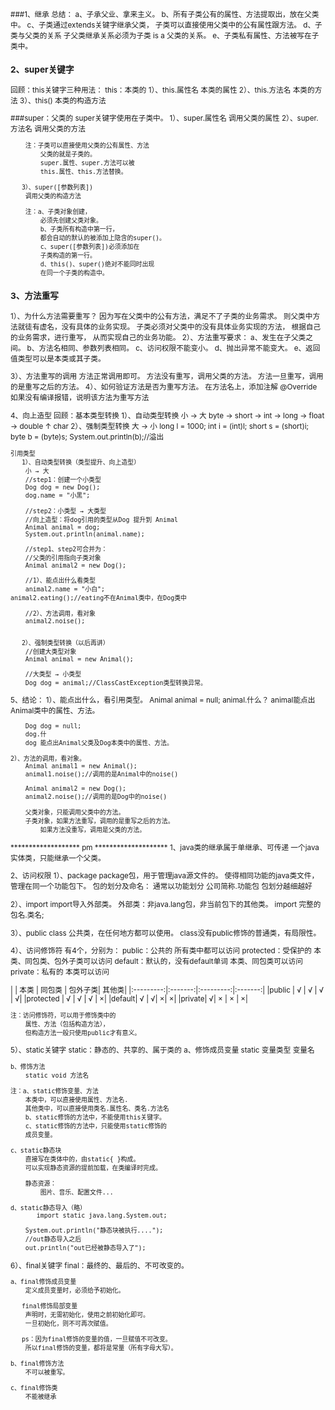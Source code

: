 <small>
###1、继承
	总结：
	a、子承父业、拿来主义。
	b、所有子类公有的属性、方法提取出，放在父类中。
	c、子类通过extends关键字继承父类，
		子类可以直接使用父类中的公有属性跟方法。
	d、子类与父类的关系
		子父类继承关系必须为子类 is a 父类的关系。
	e、子类私有属性、方法被写在子类中。

  ### 2、super关键字
回顾：this关键字三种用法：
	    this：本类的
	    1）、this.属性名
		本类的属性
	    2）、this.方法名
		本类的方法
	    3）、this() 
		本类的构造方法

###super：父类的
	    super关键字使用在子类中。
	    1）、super.属性名
		调用父类的属性
	    2）、super.方法名
		调用父类的方法
	    
	 	注：子类可以直接使用父类的公有属性、方法
		    父类的就是子类的。
		    super.属性、super.方法可以被
		    this.属性、this.方法替换。

	   3）、super([参数列表])
		调用父类的构造方法
		
		注：a、子类对象创建，
			必须先创建父类对象。
		    b、子类所有构造中第一行，
			都会自动的默认的被添加上隐含的super()。
		    c、super([参数列表])必须添加在
			子类构造的第一行。
		    d、this()、super()绝对不能同时出现
			在同一个子类的构造中。

  ### 3、方法重写
1）、为什么方法需要重写？
	     因为写在父类中的公有方法，满足不了子类的业务需求。
	     则父类中方法就徒有虚名，没有具体的业务实现。
子类必须对父类中的没有具体业务实现的方法，
		根据自己的业务需求，进行重写，
		从而实现自己的业务功能。
2）、方法重写要求：
	     a、发生在子父类之间。
	     b、方法名相同、参数列表相同。
	     c、访问权限不能变小。
	     d、抛出异常不能变大。
	     e、返回值类型可以是本类或其子类。

3）、方法重写的调用
	     方法正常调用即可。
		方法没有重写，调用父类的方法。
		方法一旦重写，调用的是重写之后的方法。
4）、如何验证方法是否为重写方法。
	     在方法名上，添加注解  @Override
		如果没有编译报错，说明该方法为重写方法

   4、向上造型
	回顾：基本类型转换
	   1）、自动类型转换
		小 → 大
		byte → short → int → long → float → double
				  ↑
				 char
 2）、强制类型转换
		大 → 小
		long l = 1000;
		int i = (int)l;
		short s = (short)i;
		byte b = (byte)s;
		System.out.println(b);//溢出

	引用类型
	   1）、自动类型转换（类型提升、向上造型）
		小 → 大
		//step1：创建一个小类型
		Dog dog = new Dog();
		dog.name = "小黑";

		//step2：小类型 → 大类型
		//向上造型：将dog引用的类型从Dog 提升到 Animal
		Animal animal = dog;
		System.out.println(animal.name);
		
		//step1、step2可合并为：
		//父类的引用指向子类对象
		Animal animal2 = new Dog();
		
		//1）、能点出什么看类型
		animal2.name = "小白";
	animal2.eating();//eating不在Animal类中，在Dog类中
		
		//2）、方法调用，看对象
		animal2.noise();
	

	   2）、强制类型转换（以后再讲）
		//创建大类型对象
		Animal animal = new Animal();
		
		//大类型 → 小类型
		Dog dog = animal;//ClassCastException类型转换异常。


   5、结论：
	1）、能点出什么，看引用类型。
		Animal animal = null;
		animal.什么？
		animal能点出Animal类中的属性、方法。
		
		Dog dog = null;
		dog.什
		dog 能点出Animal父类及Dog本类中的属性、方法。
		
	2）、方法的调用，看对象。
		Animal animal1 = new Animal();
		animal1.noise();//调用的是Animal中的noise()

		Animal animal2 = new Dog();
		animal2.noise();//调用的是Dog中的noise()

		父类对象，只能调用父类中的方法。
		子类对象，如果方法重写，调用的是重写之后的方法。
		    如果方法没重写，调用是父类的方法。

******************* pm ********************
1、java类的继承属于单继承、可传递
	一个java实体类，只能继承一个父类。
	
2、访问权限
   1）、package
	package包，用于管理java源文件的。
	   使得相同功能的java类文件，管理在同一个功能包下。
	   包的划分及命名：
		通常以功能划分
		公司简称.功能包
		包划分越细越好

   2）、import
	import导入外部类。
	   外部类：非java.lang包，非当前包下的其他类。
	 import 完整的包名.类名;

   3）、public class
	公共类，在任何地方都可以使用。
class没有public修饰的普通类，有局限性。

   4）、访问修饰符
	有4个，分别为：
	public：公共的
		所有类中都可以访问
protected：受保护的
		本类、同包类、包外子类可以访问
default：默认的，没有default单词
		本类、同包类可以访问
private：私有的
		本类可以访问



| |  本类   |   同包类 |    包外子类|     其他类|
|:---------:|:-------:|:---------:|:-------:|
|public    |   √   |      √  |        √    |      √|
|protected |   √   |      √ |         √    |      ×|
|default|      √  |       √|          ×|          ×|
|private|      √|         × |         × |         ×|


	注：访问修饰符，可以用于修饰类中的
		属性、方法（包括构造方法），
		但构造方法一般只使用public才有意义。

   5）、static关键字
	static：静态的、共享的、属于类的
	a、修饰成员变量
		static 变量类型 变量名
		
	b、修饰方法
		static void 方法名

	注：a、static修饰变量、方法
		本类中，可以直接使用属性、方法名.
		其他类中，可以直接使用类名.属性名、类名.方法名
	    b、static修饰的方法中，不能使用this关键字。
	    c、static修饰的方法中，只能使用static修饰的
		成员变量。

	c、static静态块
		直接写在类体中的，由static{ }构成。
		可以实现静态资源的提前加载，在类编译时完成。
		
		静态资源：
		    图片、音乐、配置文件...

	d、static静态导入（略）
	       import static java.lang.System.out;

		System.out.println("静态块被执行....");
		//out静态导入之后
		out.println("out已经被静态导入了");

   6）、final关键字
	final：最终的、最后的、不可改变的。

	a、final修饰成员变量
		定义成员变量时，必须给予初始化。
	    
	   final修饰局部变量
		声明时，无需初始化，使用之前初始化即可。
		一旦初始化，则不可再次赋值。

	   ps：因为final修饰的变量的值，一旦赋值不可改变。
		所以final修饰的变量，都将是常量（所有字母大写）。

	b、final修饰方法
		不可以被重写。

	c、final修饰类
		不能被继承
